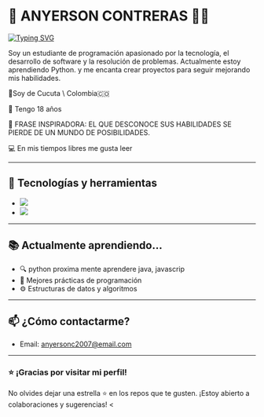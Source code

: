 
# 👋 ANYERSON CONTRERAS 👨‍💻
<a href="https://git.io/typing-svg"><img src="https://readme-typing-svg.herokuapp.com?font=Source+Code+Pro&duration=3000&pause=1000&color=38F79C&width=435&lines=ANYERSON+CONTRERAS%F0%9F%92%8E%E2%80%8B;ESTUDIANTE+T%C3%89CNICO%E2%80%8B%E2%80%8B%F0%9F%93%9A%E2%80%8B;EN+PROGRAMACI%C3%93N+DE+SOFTWARE%F0%9F%91%A8%F0%9F%8F%BB%E2%80%8D%F0%9F%92%BB%E2%80%8B;FAN%C3%81TICO+AL+CONOCIMIENTO%F0%9F%8E%AE%E2%80%8B%F0%9F%8E%AE%E2%80%8B" alt="Typing SVG" /></a>


Soy un estudiante de programación apasionado por la tecnología, el desarrollo de software y la resolución de problemas. Actualmente estoy aprendiendo Python. y me encanta crear proyectos para seguir mejorando mis habilidades.

📍Soy de Cucuta \ Colombia🇨🇴 

👤 Tengo 18 años 

🚀 FRASE INSPIRADORA: EL QUE DESCONOCE SUS HABILIDADES SE PIERDE DE UN MUNDO DE POSIBILIDADES.

💻 En mis tiempos libres me gusta leer



---

## 🚀 Tecnologías y herramientas

-  <img src="https://img.shields.io/badge/-Python-3776AB?style=for-the-badge&logo=python&logoColor=white"/>

- <img src="https://img.shields.io/badge/-Git-F05032?style=for-the-badge&logo=git&logoColor=white"/> 
---

## 📚 Actualmente aprendiendo...

- 🔍 python proxima mente aprendere java, javascrip
- 📖 Mejores prácticas de programación
- ⚙️ Estructuras de datos y algoritmos

---

## 📫 ¿Cómo contactarme?

- Email: anyersonc2007@email.com

---

### ⭐ ¡Gracias por visitar mi perfil!
No olvides dejar una estrella ⭐ en los repos que te gusten. ¡Estoy abierto a colaboraciones y sugerencias!
<


